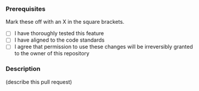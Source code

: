 ### Prerequisites
Mark these off with an X in the square brackets.

* [ ] I have thoroughly tested this feature
* [ ] I have aligned to the code standards
* [ ] I agree that permission to use these changes will be irreversibly granted to the owner of this repository

### Description
(describe this pull request)



